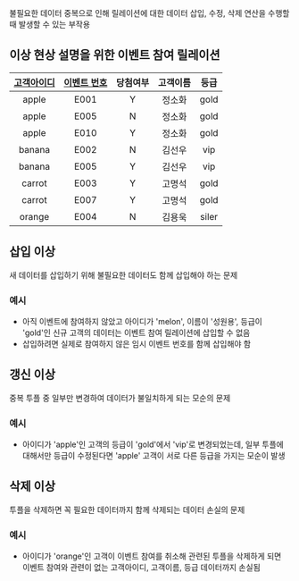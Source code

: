 불필요한 데이터 중복으로 인해 릴레이션에 대한 데이터 삽입, 수정, 삭제 연산을 수행할 때 발생할 수 있는 부작용

## 이상 현상 설명을 위한 이벤트 참여 릴레이션
| <u>고객아이디</u> | <u>이벤트 번호</u> | 당첨여부 | 고객이름 | 등급  |
|:-----------------:|:------------------:|:--------:|:--------:|:-----:|
|       apple       |        E001        |    Y     |  정소화  | gold  |
|       apple       |        E005        |    N     |  정소화  | gold  |
|       apple       |        E010        |    Y     |  정소화  | gold  |
|      banana       |        E002        |    N     |  김선우  |  vip  |
|      banana       |        E005        |    Y     |  김선우  |  vip  |
|      carrot       |        E003        |    Y     |  고명석  | gold  |
|      carrot       |        E007        |    Y     |  고명석  | gold  |
|      orange       |        E004        |    N     |  김용욱  | siler |
## 삽입 이상
새 데이터를 삽입하기 위해 불필요한 데이터도 함께 삽입해야 하는 문제
### 예시
+ 아직 이벤트에 참여하지 않았고 아이디가 'melon', 이름이 '성원용', 등급이 'gold'인 신규 고객의 데이터는 이벤트 참여 릴레이션에 삽입할 수 없음
+ 삽입하려면 실제로 참여하지 않은 임시 이벤트 번호를 함께 삽입해야 함
## 갱신 이상
중복 투플 중 일부만 변경하여 데이터가 불일치하게 되는 모순의 문제
### 예시
+ 아이디가 'apple'인 고객의 등급이 'gold'에서 'vip'로 변경되었는데, 일부 투플에 대해서만 등급이 수정된다면 'apple' 고객이 서로 다른 등급을 가지는 모순이 발생
## 삭제 이상
투플을 삭제하면 꼭 필요한 데이터까지 함께 삭제되는 데이터 손실의 문제
### 예시
+ 아이디가 'orange'인 고객이 이벤트 참여를 취소해 관련된 투플을 삭제하게 되면 이벤트 참여와 관련이 없는 고객아이디, 고객이름, 등급 데이터까지 손실됨